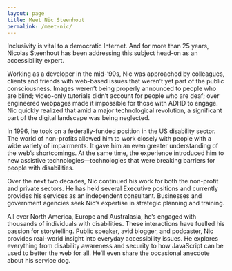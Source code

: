 ```yaml
---
layout: page
title: Meet Nic Steenhout
permalink: /meet-nic/
---
```


Inclusivity is vital to a democratic Internet. And for more than 25 years, Nicolas Steenhout has been addressing this subject head-on as an accessibility expert.

Working as a developer in the mid-’90s, Nic was approached by colleagues, clients and friends with web-based issues that weren’t yet part of the public consciousness. Images weren’t being properly announced to people who are blind; video-only tutorials didn’t account for people who are deaf; over engineered webpages made it impossible for those with ADHD to engage. Nic quickly realized that amid a major technological revolution, a significant part of the digital landscape was being neglected.

In 1996, he took on a federally-funded position in the US disability sector. The world of non-profits allowed him to work closely with people with a wide variety of impairments. It gave him an even greater understanding of the web’s shortcomings. At the same time, the experience introduced him to new assistive technologies—technologies that were breaking barriers for people with disabilities.

Over the next two decades, Nic continued his work for both the non-profit and private sectors. He has held several Executive positions and currently provides his services as an independent consultant. Businesses and government agencies seek Nic’s expertise in strategic planning and training.

All over North America, Europe and Australasia, he’s engaged with thousands of individuals with disabilities. These interactions have fuelled his passion for storytelling. Public speaker, avid blogger, and podcaster, Nic provides real-world insight into everyday accessibility issues. He explores everything from disability awareness and security to how JavaScript can be used to better the web for all. He’ll even share the occasional anecdote about his service dog.